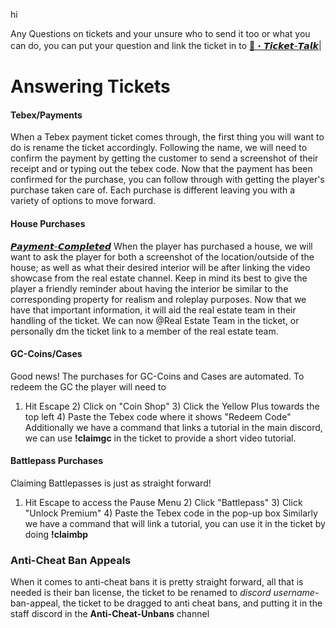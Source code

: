 hi


Any Questions on tickets and your unsure who to send it too or what you can do, you can put your question and link the ticket in to [🤖・𝙏𝙞𝙘𝙠𝙚𝙩-𝙏𝙖𝙡𝙠](https://discord.com/channels/948070993518288936/1116876420287840336)|

# Answering Tickets

#### Tebex/Payments 
[](https://discord.com/channels/876558619779412078/1084707486805790730)
When a Tebex payment ticket comes through, the first thing you will want to do is rename the ticket accordingly. Following the name, we will need to confirm the payment by getting the customer to send a screenshot of their receipt and or typing out the tebex code. Now that the payment has been confirmed for the purchase, you can follow through with getting the player's purchase taken care of. Each purchase is different leaving you with a variety of options to move forward.

#### House Purchases
[𝙋𝙖𝙮𝙢𝙚𝙣𝙩-𝘾𝙤𝙢𝙥𝙡𝙚𝙩𝙚𝙙](https://discord.com/channels/876558619779412078/939305578054942720)
When the player has purchased a house, we will want to ask the player for both a screenshot of the location/outside of the house; as well as what their desired interior will be after linking the video showcase from the real estate channel. Keep in mind its best to give the player a friendly reminder about having the interior be similar to the corresponding property for realism and roleplay purposes. Now that we have that important information, it will aid the real estate team in their handling of the ticket. We can now @Real Estate Team in the ticket, or personally dm the ticket link to a member of the real estate team.

#### GC-Coins/Cases
Good news! The purchases for GC-Coins and Cases are automated. To redeem the GC the player will need to 
1) Hit Escape
   2) Click on "Coin Shop"
      3) Click the Yellow Plus towards the top left
         4) Paste the Tebex code where it shows "Redeem Code"
Additionally we have a command that links a tutorial in the main discord, we can use **!claimgc** in the ticket to provide a short video tutorial.

#### Battlepass Purchases
Claiming Battlepasses is just as straight forward! 
1) Hit Escape to access the Pause Menu
   2) Click "Battlepass"
      3) Click "Unlock Premium"
         4) Paste the Tebex code in the pop-up box
Similarly we have a command that will link a tutorial, you can use it in the ticket by doing **!claimbp**


### Anti-Cheat Ban Appeals
When it comes to anti-cheat bans it is pretty straight forward, all that is needed is their ban license, the ticket to be renamed to *discord username*-ban-appeal, the ticket to be dragged to anti cheat bans, and putting it in the staff discord in the **Anti-Cheat-Unbans** channel


 





